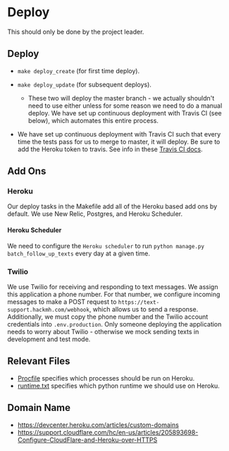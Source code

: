 # Deploy

This should only be done by the project leader.

## Deploy
- `make deploy_create` (for first time deploy).
- `make deploy_update` (for subsequent deploys).
  - These two will deploy the master branch - we actually shouldn't need to use
    either unless for some reason we need to do a manual deploy. We have set up
    continuous deployment with Travis CI (see below), which automates this
    entire process.

- We have set up continuous deployment with Travis CI such that every time the
  tests pass for us to merge to master, it will deploy. Be sure to add the
  Heroku token to travis. See info in these [Travis CI
  docs](https://docs.travis-ci.com/user/deployment/heroku/).

## Add Ons

### Heroku

Our deploy tasks in the Makefile add all of the Heroku based add ons by default.
We use New Relic, Postgres, and Heroku Scheduler.

#### Heroku Scheduler

We need to configure the `Heroku scheduler` to run `python manage.py batch_follow_up_texts`
every day at a given time.

### Twilio

We use Twilio for receiving and responding to text messages. We assign this
application a phone number. For that number, we configure incoming
messages to make a POST request to `https://text-support.hackmh.com/webhook`,
which allows us to send a response. Additionally, we must copy the phone number
and the Twilio account credentials into `.env.production`. Only someone
deploying the application needs to worry about Twilio - otherwise we mock
sending texts in development and test mode.

## Relevant Files
- [Procfile](../Procfile) specifies which processes should be run on Heroku.
- [runtime.txt](../runtime.txt) specifies which python runtime we should use on
  Heroku.

## Domain Name
- https://devcenter.heroku.com/articles/custom-domains
- https://support.cloudflare.com/hc/en-us/articles/205893698-Configure-CloudFlare-and-Heroku-over-HTTPS

